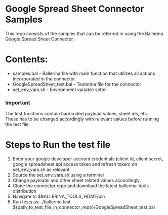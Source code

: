 # Google Spread Sheet Connector Samples

This repo consists of the samples that can be referred in using the Ballerina Google Spread Sheet Connector.

# Contents:
  - samples.bal - Ballerina file with main function that utilizes all actions incorporated in the connector
  - GoogleSpreadSheet_test.bal - Testerina file for the connector
  - set_env_vars.sh - Environment variable setter
 
### Important
The test functions contain hardcoded payload values, sheet ids, etc... These has to be changed accordingly with relevant values before running the test file.
  
# Steps to Run the test file
 1. Enter your google developer account credentials (client id, client secret, google spreadsheet api access token and refresh token) on set_env_vars.sh as relevant.
 2. Source the set_env_vars.sh using a terminal
 3. Change payloads and other sheet related values accordingly.
 4. Clone the connector repo and download the latest ballerina-tools distribution
 5. Navigate to $BALLERINA_TOOLS_HOME/bin
 6. Run tests as: ./ballerina test ${path_to_test_file_in_connector_repo}/GoogleSpreadSheet_test.bal
